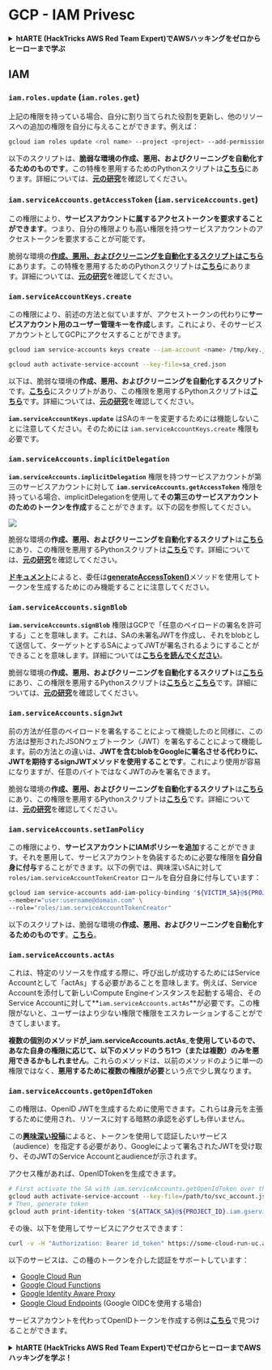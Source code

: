 # GCP - IAM Privesc

<details>

<summary><strong>htARTE (HackTricks AWS Red Team Expert)でAWSハッキングをゼロからヒーローまで学ぶ</strong></summary>

HackTricksをサポートする他の方法:

* **HackTricksにあなたの会社を広告したい**、または**HackTricksをPDFでダウンロードしたい**場合は、[**サブスクリプションプラン**](https://github.com/sponsors/carlospolop)をチェックしてください！
* [**公式PEASS & HackTricksグッズ**](https://peass.creator-spring.com)を入手する
* [**The PEASS Family**](https://opensea.io/collection/the-peass-family)を発見し、独占的な[**NFTs**](https://opensea.io/collection/the-peass-family)のコレクションをチェックする
* 💬 [**Discordグループ**](https://discord.gg/hRep4RUj7f)に**参加する**か、[**テレグラムグループ**](https://t.me/peass)に参加する、または**Twitter** 🐦 [**@carlospolopm**](https://twitter.com/carlospolopm)を**フォローする**。
* [**HackTricks**](https://github.com/carlospolop/hacktricks)と[**HackTricks Cloud**](https://github.com/carlospolop/hacktricks-cloud)のgithubリポジトリにPRを提出して、あなたのハッキングのコツを**共有する**。

</details>

## IAM

### `iam.roles.update` (`iam.roles.get`)

上記の権限を持っている場合、自分に割り当てられた役割を更新し、他のリソースへの追加の権限を自分に与えることができます。例えば：
```bash
gcloud iam roles update <rol name> --project <project> --add-permissions <permission>
```
以下のスクリプトは、**脆弱な環境の作成、悪用、およびクリーニングを自動化するためのものです**。この特権を悪用するためのPythonスクリプトは[**こちら**](https://github.com/RhinoSecurityLabs/GCP-IAM-Privilege-Escalation/blob/master/ExploitScripts/iam.roles.update.py)にあります。詳細については、[**元の研究**](https://rhinosecuritylabs.com/gcp/privilege-escalation-google-cloud-platform-part-1/)を確認してください。

### `iam.serviceAccounts.getAccessToken` (`iam.serviceAccounts.get`)

この権限により、**サービスアカウントに属するアクセストークンを要求することができます**。つまり、自分の権限よりも高い権限を持つサービスアカウントのアクセストークンを要求することが可能です。

脆弱な環境の[**作成、悪用、およびクリーニングを自動化するスクリプトはこちら**](https://github.com/carlospolop/gcp\_privesc\_scripts/blob/main/tests/4-iam.serviceAccounts.getAccessToken.sh)にあります。この特権を悪用するためのPythonスクリプトは[**こちら**](https://github.com/RhinoSecurityLabs/GCP-IAM-Privilege-Escalation/blob/master/ExploitScripts/iam.serviceAccounts.getAccessToken.py)にあります。詳細については、[**元の研究**](https://rhinosecuritylabs.com/gcp/privilege-escalation-google-cloud-platform-part-1/)を確認してください。

### `iam.serviceAccountKeys.create`

この権限により、前述の方法と似ていますが、アクセストークンの代わりに**サービスアカウント用のユーザー管理キーを作成**します。これにより、そのサービスアカウントとしてGCPにアクセスすることができます。
```bash
gcloud iam service-accounts keys create --iam-account <name> /tmp/key.json

gcloud auth activate-service-account --key-file=sa_cred.json
```
以下は、脆弱な環境の**作成、悪用、およびクリーニングを自動化するスクリプト**です。[**こちら**](https://github.com/carlospolop/gcp_privesc_scripts/blob/main/tests/3-iam.serviceAccountKeys.create.sh)にスクリプトがあり、この権限を悪用するPythonスクリプトは[**こちら**](https://github.com/RhinoSecurityLabs/GCP-IAM-Privilege-Escalation/blob/master/ExploitScripts/iam.serviceAccountKeys.create.py)です。詳細については、[**元の研究**](https://rhinosecuritylabs.com/gcp/privilege-escalation-google-cloud-platform-part-1/)を確認してください。

**`iam.serviceAccountKeys.update`** はSAのキーを変更するためには機能しないことに注意してください。そのためには `iam.serviceAccountKeys.create` 権限も必要です。

### `iam.serviceAccounts.implicitDelegation`

**`iam.serviceAccounts.implicitDelegation`** 権限を持つサービスアカウントが第三のサービスアカウントに対して **`iam.serviceAccounts.getAccessToken`** 権限を持っている場合、implicitDelegationを使用して**その第三のサービスアカウントのためのトークンを作成**することができます。以下の図を参照してください。

![](https://rhinosecuritylabs.com/wp-content/uploads/2020/04/image2-500x493.png)

脆弱な環境の**作成、悪用、およびクリーニングを自動化するスクリプト**は[**こちら**](https://github.com/carlospolop/gcp_privesc_scripts/blob/main/tests/5-iam.serviceAccounts.implicitDelegation.sh)にあり、この権限を悪用するPythonスクリプトは[**こちら**](https://github.com/RhinoSecurityLabs/GCP-IAM-Privilege-Escalation/blob/master/ExploitScripts/iam.serviceAccounts.implicitDelegation.py)です。詳細については、[**元の研究**](https://rhinosecuritylabs.com/gcp/privilege-escalation-google-cloud-platform-part-1/)を確認してください。

[**ドキュメント**](https://cloud.google.com/iam/docs/understanding-service-accounts)によると、委任は[**generateAccessToken()**](https://cloud.google.com/iam/credentials/reference/rest/v1/projects.serviceAccounts/generateAccessToken)メソッドを使用してトークンを生成するためにのみ機能することに注意してください。

### `iam.serviceAccounts.signBlob`

**`iam.serviceAccounts.signBlob`** 権限はGCPで「任意のペイロードの署名を許可する」ことを意味します。これは、SAの未署名JWTを作成し、それをblobとして送信して、ターゲットとするSAによってJWTが署名されるようにすることができることを意味します。詳細については[**こちらを読んでください**](https://medium.com/google-cloud/using-serviceaccountactor-iam-role-for-account-impersonation-on-google-cloud-platform-a9e7118480ed)。

脆弱な環境の**作成、悪用、およびクリーニングを自動化するスクリプト**は[**こちら**](https://github.com/carlospolop/gcp_privesc_scripts/blob/main/tests/6-iam.serviceAccounts.signBlob.sh)にあり、この権限を悪用するPythonスクリプトは[**こちら**](https://github.com/RhinoSecurityLabs/GCP-IAM-Privilege-Escalation/blob/master/ExploitScripts/iam.serviceAccounts.signBlob-accessToken.py)と[**こちら**](https://github.com/RhinoSecurityLabs/GCP-IAM-Privilege-Escalation/blob/master/ExploitScripts/iam.serviceAccounts.signBlob-gcsSignedUrl.py)です。詳細については、[**元の研究**](https://rhinosecuritylabs.com/gcp/privilege-escalation-google-cloud-platform-part-1/)を確認してください。

### `iam.serviceAccounts.signJwt`

前の方法が任意のペイロードを署名することによって機能したのと同様に、この方法は整形されたJSONウェブトークン（JWT）を署名することによって機能します。前の方法との違いは、**JWTを含むblobをGoogleに署名させる代わりに、JWTを期待するsignJWTメソッドを使用することです**。これにより使用が容易になりますが、任意のバイトではなくJWTのみを署名できます。

脆弱な環境の**作成、悪用、およびクリーニングを自動化するスクリプト**は[**こちら**](https://github.com/carlospolop/gcp_privesc_scripts/blob/main/tests/7-iam.serviceAccounts.signJWT.sh)にあり、この権限を悪用するPythonスクリプトは[**こちら**](https://github.com/RhinoSecurityLabs/GCP-IAM-Privilege-Escalation/blob/master/ExploitScripts/iam.serviceAccounts.signJWT.py)です。詳細については、[**元の研究**](https://rhinosecuritylabs.com/gcp/privilege-escalation-google-cloud-platform-part-1/)を確認してください。

### `iam.serviceAccounts.setIamPolicy` <a href="#iam.serviceaccounts.setiampolicy" id="iam.serviceaccounts.setiampolicy"></a>

この権限により、**サービスアカウントにIAMポリシーを追加**することができます。それを悪用して、サービスアカウントを偽装するために必要な権限を**自分自身に付与**することができます。以下の例では、興味深いSAに対して `roles/iam.serviceAccountTokenCreator` ロールを自分自身に付与しています：
```bash
gcloud iam service-accounts add-iam-policy-binding "${VICTIM_SA}@${PROJECT_ID}.iam.gserviceaccount.com" \
--member="user:username@domain.com" \
--role="roles/iam.serviceAccountTokenCreator"
```
以下のスクリプトは、脆弱な環境の**作成、悪用、およびクリーニングを自動化するためのものです**。[**こちら**](https://github.com/carlospolop/gcp_privesc_scripts/blob/main/tests/d-iam.serviceAccounts.setIamPolicy.sh)。

### `iam.serviceAccounts.actAs`

これは、特定のリソースを作成する際に、呼び出しが成功するためにはService Accountとして「actAs」する必要があることを意味します。例えば、Service Accountを添付して新しいCompute Engineインスタンスを起動する場合、そのService Accountに対して**`iam.serviceAccounts.actAs`**が必要です。この権限がないと、ユーザーはより少ない権限で権限をエスカレーションすることができてしまいます。

**複数の個別のメソッドが\_iam.serviceAccounts.actAs**\_**を使用しているので、あなた自身の権限に応じて、以下のメソッドのうち1つ（または複数）のみを悪用できるかもしれません**。これらのメソッドは、以前のメソッドのように単一の権限ではなく、**悪用するために複数の権限が必要**という点で少し異なります。

### `iam.serviceAccounts.getOpenIdToken`

この権限は、OpenID JWTを生成するために使用できます。これらは身元を主張するために使用され、リソースに対する暗黙の承認を必ずしも伴いません。

この[**興味深い投稿**](https://medium.com/google-cloud/authenticating-using-google-openid-connect-tokens-e7675051213b)によると、トークンを使用して認証したいサービス（audience）を指定する必要があり、Googleによって署名されたJWTを受け取り、そのJWTのService Accountとaudienceが示されます。

アクセス権があれば、OpenIDTokenを生成できます。
```bash
# First activate the SA with iam.serviceAccounts.getOpenIdToken over the other SA
gcloud auth activate-service-account --key-file=/path/to/svc_account.json
# Then, generate token
gcloud auth print-identity-token "${ATTACK_SA}@${PROJECT_ID}.iam.gserviceaccount.com" --audiences=https://example.com
```
その後、以下を使用してサービスにアクセスできます：
```bash
curl -v -H "Authorization: Bearer id_token" https://some-cloud-run-uc.a.run.app
```
以下のサービスは、この種のトークンを介した認証をサポートしています：

* [Google Cloud Run](https://cloud.google.com/run/)
* [Google Cloud Functions](https://cloud.google.com/functions/docs/)
* [Google Identity Aware Proxy](https://cloud.google.com/iap/docs/authentication-howto)
* [Google Cloud Endpoints](https://cloud.google.com/endpoints/docs/openapi/authenticating-users-google-id) (Google OIDCを使用する場合)

サービスアカウントを代わってOpenIDトークンを作成する例は[**こちら**](https://github.com/carlospolop-forks/GCP-IAM-Privilege-Escalation/blob/master/ExploitScripts/iam.serviceAccounts.getOpenIdToken.py)で見つけることができます。

<details>

<summary><strong>htARTE (HackTricks AWS Red Team Expert)で<strong>ゼロからヒーローまでAWSハッキングを学ぶ</strong></a><strong>！</strong></summary>

HackTricksをサポートする他の方法：

* **HackTricksにあなたの会社を広告したい**、または**HackTricksをPDFでダウンロードしたい**場合は、[**サブスクリプションプラン**](https://github.com/sponsors/carlospolop)をチェックしてください！
* [**公式のPEASS & HackTricksグッズ**](https://peass.creator-spring.com)を入手してください。
* [**The PEASS Family**](https://opensea.io/collection/the-peass-family)を発見し、私たちの独占的な[**NFTs**](https://opensea.io/collection/the-peass-family)コレクションをチェックしてください。
* 💬 [**Discordグループ**](https://discord.gg/hRep4RUj7f)や[**テレグラムグループ**](https://t.me/peass)に**参加する**か、**Twitter** 🐦 [**@carlospolopm**](https://twitter.com/carlospolopm)で**フォローしてください。**
* [**HackTricks**](https://github.com/carlospolop/hacktricks)と[**HackTricks Cloud**](https://github.com/carlospolop/hacktricks-cloud)のgithubリポジトリにPRを提出して、あなたのハッキングのコツを**共有してください。**

</details>
